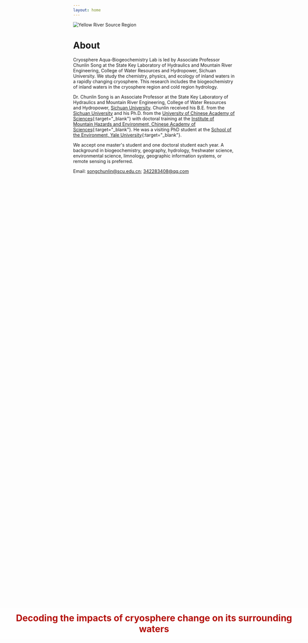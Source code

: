 ```yaml
---
layout: home
---
```


<div class="full-width-container">
  <img class="full-width-image" src="http://songchunlin.net/files/images/Yellow_river_source_region.jpg" alt="Yellow River Source Region">
  <div style="
    position: absolute;
    top: 50%;
    left: 50%;
    transform: translate(-50%, -50%);
    width: 100vw;
    background-color: rgba(255, 255, 255, 0.4);
    color: #b4100a;
    text-align: center;
    padding: 0.5em;
    font-size: 2em;
    font-weight: bold;
  ">
    Decoding the impacts of cryosphere change on its surrounding waters
  </div>
</div>

# About
Cryosphere Aqua-Biogeochemistry Lab is led by Associate Professor Chunlin Song at the State Key Laboratory of Hydraulics and Mountain River Engineering, College of Water Resources and Hydropower, Sichuan University. We study the chemistry, physics, and ecology of inland waters in a rapidly changing cryosphere. This research includes the biogeochemistry of inland waters in the cryosphere region and cold region hydrology.

Dr. Chunlin Song is an Associate Professor at the State Key Laboratory of Hydraulics and Mountain River Engineering, College of Water Resources and Hydropower, [Sichuan University](http://en.scu.edu.cn/). Chunlin received his B.E. from the [Sichuan University](http://en.scu.edu.cn/) and his Ph.D. from the [University of Chinese Academy of Sciences](http://english.ucas.ac.cn/){:target="_blank"} with doctoral training at the [Institute of Mountain Hazards and Environment, Chinese Academy of Sciences](http://english.imde.cas.cn/){:target="_blank"}. He was a visiting PhD student at the [School of the Environment, Yale University](https://environment.yale.edu/){:target="_blank"}. 

We accept one master's student and one doctoral student each year. A background in biogeochemistry, geography, hydrology, freshwater science, environmental science, limnology, geographic information systems, or remote sensing is preferred.

Email: [songchunlin@scu.edu.cn](mailto:songchunlin@scu.edu.cn); [342283408@qq.com](mailto:342283408@qq.com)

